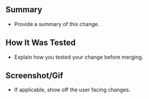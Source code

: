 ## Summary

* Provide a summary of this change.

## How It Was Tested

* Explain how you tested your change before merging.

## Screenshot/Gif

* If applicable, show off the user facing changes.
